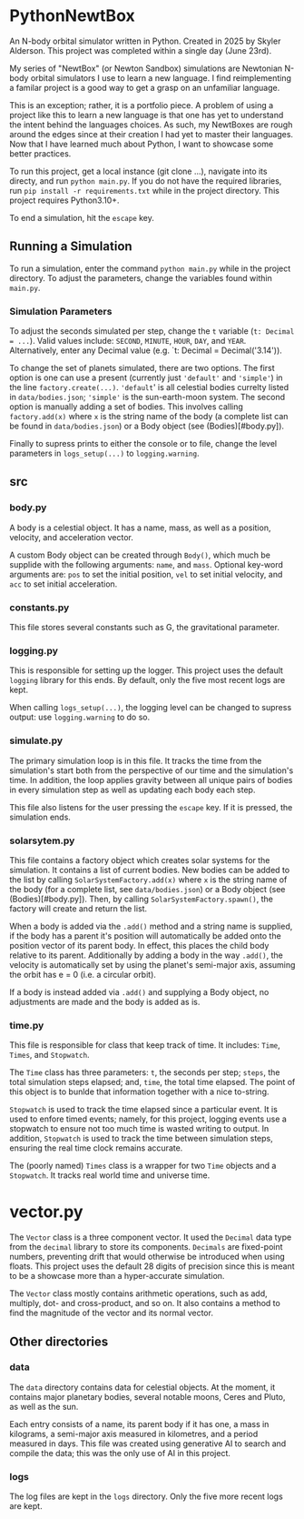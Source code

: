 # PythonNewtBox
An N-body orbital simulator written in Python. Created in 2025 by Skyler Alderson. This project was completed within a single day (June 23rd).

My series of "NewtBox" (or Newton Sandbox) simulations are Newtonian N-body orbital simulators I use to learn a new language. I find reimplementing a familar project is a good way to get a grasp on an unfamiliar language.

This is an exception; rather, it is a portfolio piece. A problem of using a project like this to learn a new language is that one has yet to understand the intent behind the languages choices. As such, my NewtBoxes are rough around the edges since at their creation I had yet to master their languages. Now that I have learned much about Python, I want to showcase some better practices.

To run this project, get a local instance (git clone ...), navigate into its directy, and run `python main.py`. If you do not have the required libraries, run `pip install -r requirements.txt` while in the project directory. This project requires Python3.10+.

To end a simulation, hit the `escape` key.


## Running a Simulation
To run a simulation, enter the command `python main.py` while in the project directory. To adjust the parameters, change the variables found within `main.py`.


### Simulation Parameters
To adjust the seconds simulated per step, change the `t` variable (`t: Decimal = ...`). Valid values include: `SECOND`, `MINUTE`, `HOUR`, `DAY`, and `YEAR`. Alternatively, enter any Decimal value (e.g. `t: Decimal = Decimal('3.14')).

To change the set of planets simulated, there are two options. The first option is one can use a present (currently just `'default'` and `'simple'`) in the line `factory.create(...)`. `'default`' is all celestial bodies currelty listed in `data/bodies.json`; `'simple'` is the sun-earth-moon system. The second option is manually adding a set of bodies. This involves calling `factory.add(x)` where `x` is the string name of the body (a complete list can be found in `data/bodies.json`) or a Body object (see (Bodies)[#body.py]).

Finally to supress prints to either the console or to file, change the level parameters in `logs_setup(...)` to `logging.warning`.


## src
### body.py
A body is a celestial object. It has a name, mass, as well as a position, velocity, and acceleration vector.

A custom Body object can be created through `Body()`, which much be supplide with the following arguments: `name`, and `mass`. Optional key-word arguments are: `pos` to set the initial position, `vel` to set initial velocity, and `acc` to set initial acceleration.


### constants.py
This file stores several constants such as G, the gravitational parameter.


### logging.py
This is responsible for setting up the logger. This project uses the default `logging` library for this ends. By default, only the five most recent logs are kept.

When calling `logs_setup(...)`, the logging level can be changed to supress output: use `logging.warning` to do so.


### simulate.py
The primary simulation loop is in this file. It tracks the time from the simulation's start both from the perspective of our time and the simulation's time. In addition, the loop applies gravity between all unique pairs of bodies in every simulation step as well as updating each body each step.

This file also listens for the user pressing the `escape` key. If it is pressed, the simulation ends.


### solarsytem.py
This file contains a factory object which creates solar systems for the simulation. It contains a list of current bodies. New bodies can be added to the list by calling `SolarSystemFactory.add(x)` where `x` is the string name of the body (for a complete list, see `data/bodies.json`) or a Body object (see (Bodies)[#body.py]). Then, by calling `SolarSystemFactory.spawn()`, the factory will create and return the list.

When a body is added via the `.add()` method and a string name is supplied, if the body has a parent it's position will automatically be added onto the position vector of its parent body. In effect, this places the child body relative to its parent. Additionally by adding a body in the way `.add()`, the velocity is automatically set by using the planet's semi-major axis, assuming the orbit has e = 0 (i.e. a circular orbit).

If a body is instead added via `.add()` and supplying a Body object, no adjustments are made and the body is added as is.


### time.py
This file is responsible for class that keep track of time. It includes: `Time`, `Times`, and `Stopwatch`.

The `Time` class has three parameters: `t`, the seconds per step; `steps`, the total simulation steps elapsed; and, `time`, the total time elapsed. The point of this object is to bunlde that information together with a nice to-string.

`Stopwatch` is used to track the time elapsed since a particular event. It is used to enfore timed events; namely, for this project, logging events use a stopwatch to ensure not too much time is wasted writing to output. In addition, `Stopwatch` is used to track the time between simulation steps, ensuring the real time clock remains accurate.

The (poorly named) `Times` class is a wrapper for two `Time` objects and a `Stopwatch`. It tracks real world time and universe time.


# vector.py
The `Vector` class is a three component vector. It used the `Decimal` data type from the `decimal` library to store its components. `Decimals` are fixed-point numbers, preventing drift that would otherwise be introduced when using floats. This project uses the default 28 digits of precision since this is meant to be a showcase more than a hyper-accurate simulation.

The `Vector` class mostly contains arithmetic operations, such as add, multiply, dot- and cross-product, and so on. It also contains a method to find the magnitude of the vector and its normal vector.


## Other directories
### data
The `data` directory contains data for celestial objects. At the moment, it contains major planetary bodies, several notable moons, Ceres and Pluto, as well as the sun.

Each entry consists of a name, its parent body if it has one, a mass in kilograms, a semi-major axis measured in kilometres, and a period measured in days. This file was created using generative AI to search and compile the data; this was the only use of AI in this project.


### logs
The log files are kept in the `logs` directory. Only the five more recent logs are kept.
